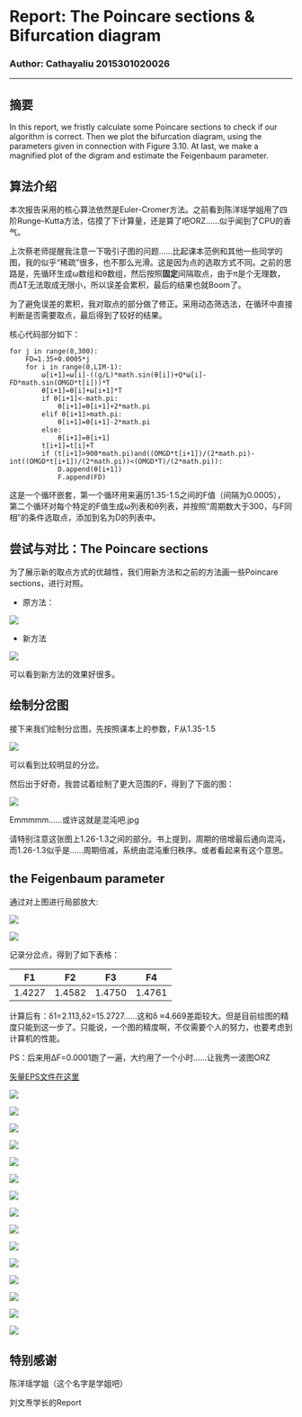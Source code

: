 # Report: The Poincare sections & Bifurcation diagram
### Author: Cathayaliu  2015301020026
***
## 摘要
In this report, we fristly calculate some Poincare sections to check if our algorithm is correct. Then we plot the bifurcation diagram, using the parameters given in connection with Figure 3.10. At last, we make a magnified plot of the digram and estimate the Feigenbaum parameter.
## 算法介绍
本次报告采用的核心算法依然是Euler-Cromer方法。之前看到陈洋瑶学姐用了四阶Runge-Kutta方法，估摸了下计算量，还是算了吧ORZ……似乎闻到了CPU的香气。

上次蔡老师提醒我注意一下吸引子图的问题……比起课本范例和其他一些同学的图，我的似乎“稀疏”很多，也不那么光滑。这是因为点的选取方式不同。之前的思路是，先循环生成ω数组和θ数组，然后按照**固定**间隔取点，由于π是个无理数，而ΔT无法取成无限小，所以误差会累积，最后的结果也就Boom了。

为了避免误差的累积，我对取点的部分做了修正。采用动态筛选法，在循环中直接判断是否需要取点，最后得到了较好的结果。

核心代码部分如下：
```
for j in range(0,300):
    FD=1.35+0.0005*j
    for i in range(0,LIM-1):
        ω[i+1]=ω[i]-((g/L)*math.sin(θ[i])+Q*ω[i]-FD*math.sin(OMGD*t[i]))*T
        θ[i+1]=θ[i]+ω[i+1]*T
        if θ[i+1]<-math.pi:
            θ[i+1]=θ[i+1]+2*math.pi
        elif θ[i+1]>math.pi:
            θ[i+1]=θ[i+1]-2*math.pi
        else:
            θ[i+1]=θ[i+1]    
        t[i+1]=t[i]+T
        if (t[i+1]>900*math.pi)and((OMGD*t[i+1])/(2*math.pi)-int((OMGD*t[i+1])/(2*math.pi))<(OMGD*T)/(2*math.pi)):
            D.append(θ[i+1])
            F.append(FD)
```
这是一个循环嵌套，第一个循环用来遍历1.35-1.5之间的F值（间隔为0.0005），第二个循环对每个特定的F值生成ω列表和θ列表，并按照“周期数大于300，与F同相”的条件选取点，添加到名为D的列表中。

## 尝试与对比：The Poincare sections
为了展示新的取点方式的优越性，我们用新方法和之前的方法画一些Poincare sections，进行对照。
* 原方法：

![](https://github.com/Cathayaliu/computationalphysics_N2015301020026/blob/master/5th%20homework/at0.png)

* 新方法

![](https://github.com/Cathayaliu/computationalphysics_N2015301020026/blob/master/6th%20homework/KS.png)

可以看到新方法的效果好很多。

## 绘制分岔图
接下来我们绘制分岔图，先按照课本上的参数，F从1.35-1.5

![](https://github.com/Cathayaliu/computationalphysics_N2015301020026/blob/master/6th%20homework/C223.png)

可以看到比较明显的分岔。

然后出于好奇，我尝试着绘制了更大范围的F，得到了下面的图：

![](https://github.com/Cathayaliu/computationalphysics_N2015301020026/blob/master/6th%20homework/over.png)

Emmmmm……或许这就是混沌吧.jpg

请特别注意这张图上1.26-1.3之间的部分。书上提到，周期的倍增最后通向混沌，而1.26-1.3似乎是……周期倍减，系统由混沌重归秩序。或者看起来有这个意思。

## the Feigenbaum parameter

通过对上图进行局部放大:

![](https://github.com/Cathayaliu/computationalphysics_N2015301020026/blob/master/6th%20homework/C224.png)

![](https://github.com/Cathayaliu/computationalphysics_N2015301020026/blob/master/6th%20homework/C225.png)

记录分岔点，得到了如下表格：

|F1|F2|F3|F4|
|-|-|-|-|
|1.4227|1.4582|1.4750|1.4761|

计算后有：δ1=2.113,δ2=15.2727……这和δ ≈4.669差距较大。但是目前绘图的精度只能到这一步了。只能说，一个图的精度啊，不仅需要个人的努力，也要考虑到计算机的性能。

PS：后来用ΔF=0.0001跑了一遍，大约用了一个小时……让我秀一波图ORZ

[矢量EPS文件在这里](https://github.com/Cathayaliu/computationalphysics_N2015301020026/blob/master/6th%20homework/Figure_1.eps)

![](https://github.com/Cathayaliu/computationalphysics_N2015301020026/blob/master/6th%20homework/Figure_1.png)

![](https://github.com/Cathayaliu/computationalphysics_N2015301020026/blob/master/6th%20homework/Figure_1-1.png)

![](https://github.com/Cathayaliu/computationalphysics_N2015301020026/blob/master/6th%20homework/Figure_1-2.png)

![](https://github.com/Cathayaliu/computationalphysics_N2015301020026/blob/master/6th%20homework/Figure_1-3.png)

![](https://github.com/Cathayaliu/computationalphysics_N2015301020026/blob/master/6th%20homework/Figure_1-4.png)

![](https://github.com/Cathayaliu/computationalphysics_N2015301020026/blob/master/6th%20homework/Figure_1-5.png)

![](https://github.com/Cathayaliu/computationalphysics_N2015301020026/blob/master/6th%20homework/Figure_1-6.png)

![](https://github.com/Cathayaliu/computationalphysics_N2015301020026/blob/master/6th%20homework/Figure_1-7.png)

![](https://github.com/Cathayaliu/computationalphysics_N2015301020026/blob/master/6th%20homework/Figure_1-8.png)

![](https://github.com/Cathayaliu/computationalphysics_N2015301020026/blob/master/6th%20homework/Figure_1-9.png)

![](https://github.com/Cathayaliu/computationalphysics_N2015301020026/blob/master/6th%20homework/Figure_1-10.png)

![](https://github.com/Cathayaliu/computationalphysics_N2015301020026/blob/master/6th%20homework/Figure_1-11.png)

![](https://github.com/Cathayaliu/computationalphysics_N2015301020026/blob/master/6th%20homework/Figure_1-12.png)

![](https://github.com/Cathayaliu/computationalphysics_N2015301020026/blob/master/6th%20homework/Figure_1-13.png)

![](https://github.com/Cathayaliu/computationalphysics_N2015301020026/blob/master/6th%20homework/Figure_1-14.png)

## 特别感谢
陈洋瑶学姐（这个名字是学姐吧）

刘文焘学长的Report
